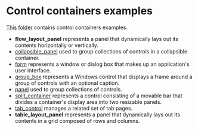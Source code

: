 # Control containers examples

[This folder](.) contains control containers examples.

* **flow_layout_panel** represents a panel that dynamically lays out its contents horizontally or vertically.
* [collapsible_panel](collapsible_panel/README.md) used to group collections of controls in a collapsible container.
* [form](form/README.md) represents a window or dialog box that makes up an application's user interface.
* [group_box](group_box/README.md) represents a Windows control that displays a frame around a group of controls with an optional caption.
* [panel](panel/README.md) used to group collections of controls.
* [split_container](split_container/README.md) represents a control consisting of a movable bar that divides a container's display area into two resizable panels.
* [tab_control](tab_control/README.md) manages a related set of tab pages.
* **table_layout_panel** represents a panel that dynamically lays out its contents in a grid composed of rows and columns.
